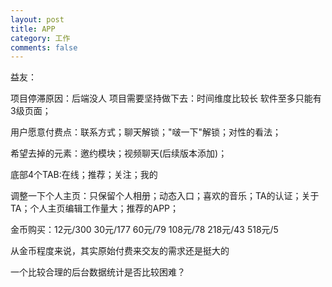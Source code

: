 ```yaml
---
layout: post
title: APP
category: 工作
comments: false
---
```


益友：

项目停滞原因：后端没人
项目需要坚持做下去：时间维度比较长
软件至多只能有3级页面；

用户愿意付费点：联系方式；聊天解锁；"啵一下"解锁；对性的看法；

希望去掉的元素：邀约模块；视频聊天(后续版本添加)；

底部4个TAB:在线；推荐；关注；我的

调整一下个人主页：只保留个人相册；动态入口；喜欢的音乐；TA的认证；关于TA；个人主页编辑工作量大；推荐的APP；

金币购买：12元/300 30元/177 60元/79 108元/78 218元/43 518元/5

从金币程度来说，其实原始付费来交友的需求还是挺大的

一个比较合理的后台数据统计是否比较困难？

